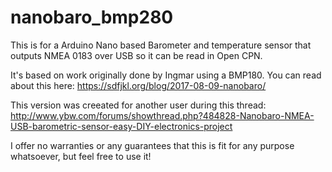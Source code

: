 # nanobaro_bmp280
This is for a Arduino Nano based Barometer and temperature sensor that outputs NMEA 0183 over USB so it can be read in Open CPN.

It's based on work originally done by Ingmar using a BMP180. You can read about this here: 
https://sdfjkl.org/blog/2017-08-09-nanobaro/

This version was creeated for another user during this thread: 
http://www.ybw.com/forums/showthread.php?484828-Nanobaro-NMEA-USB-barometric-sensor-easy-DIY-electronics-project

I offer no warranties or any guarantees that this is fit for any purpose whatsoever, but feel free to use it!

